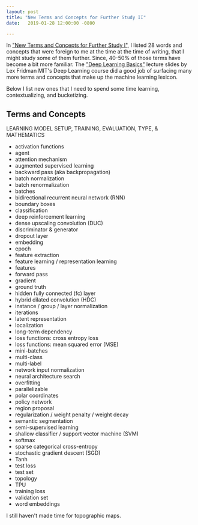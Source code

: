 ```yaml
---
layout: post
title: "New Terms and Concepts for Further Study II"
date:   2019-01-28 12:00:00 -0800

---
```


In ["New Terms and Concepts for Further Study I"](https://ahumanlearningmachinelearning.com/2019/01/10/new-terms-and-concepts-for-further-study-i/), I listed 28 words and concepts that were foreign to me at the time at the time of writing, that I might study some of them further. Since, 40-50% of those terms have become a bit more familiar. The ["Deep Learning Basics"](https://www.dropbox.com/s/c0g3sc1shi63x3q/deep_learning_basics.pdf?dl=0) lecture slides by Lex Fridman MIT's Deep Learning course did a good job of surfacing many more terms and concepts that make up the machine learning lexicon.

Below I list new ones that I need to spend some time learning, contextualizing, and bucketizing.

## Terms and Concepts

LEARNING MODEL SETUP, TRAINING, EVALUATION, TYPE, & MATHEMATICS

*	activation functions
*	agent
*	attention mechanism
*	augmented supervised learning
*	backward pass (aka backpropagation)
*	batch normalization
*	batch renormalization
*	batches
*	bidirectional recurrent neural network (RNN)
*	boundary boxes
*	classification
*	deep reinforcement learning
*	dense upscaling convolution (DUC)
*	discriminator & generator
*	dropout layer
*	embedding
*	epoch
*	feature extraction
*	feature learning / representation learning
*	features
*	forward pass
*	gradient
*	ground truth
*	hidden fully connected (fc) layer
*	hybrid dilated convolution (HDC)
*	instance / group / layer normalization
*	iterations
*	latent representation
*	localization
*	long-term dependency
*	loss functions: cross entropy loss
*	loss functions: mean squared error (MSE)
*	mini-batches
*	multi-class
*	multi-label
*	network input normalization
*	neural architecture search
*	overfitting
*	parallelizable
*	polar coordinates
*	policy network
*	region proposal
*	regularization / weight penalty / weight decay
*	semantic segmentation
*	semi-supervised learning
*	shallow classifier / support vector machine (SVM)
*	softmax
*	sparse categorical cross-entropy
*	stochastic gradient descent (SGD)
*	Tanh
*	test loss
*	test set
*	topology
*	TPU
*	training loss
*	validation set
*	word embeddings

I still haven't made time for topographic maps.
